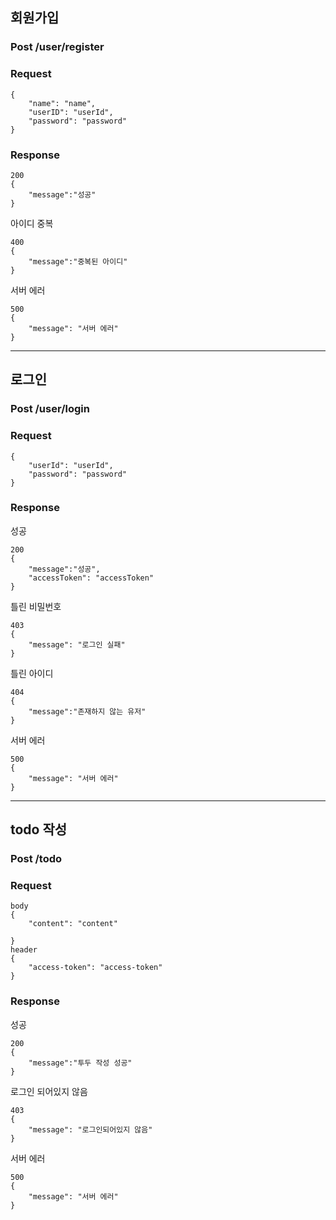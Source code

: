 ## 회원가입

### Post /user/register

### Request

```
{
    "name": "name",
    "userID": "userId",
    "password": "password"
}
```

### Response

```
200
{
    "message":"성공"
}
```

아이디 중복

```
400
{
    "message":"중복된 아이디"
}
```

서버 에러

```
500
{
    "message": "서버 에러"
}
```

---

## 로그인

### Post /user/login

### Request

```
{
    "userId": "userId",
    "password": "password"
}
```

### Response

성공

```
200
{
    "message":"성공",
    "accessToken": "accessToken"
}
```
틀린 비밀번호 
```
403
{
    "message": "로그인 실패"
} 
```
틀린 아이디

```
404
{
    "message":"존재하지 않는 유저"
}
```

서버 에러

```
500
{
    "message": "서버 에러"
}
```

---

## todo 작성

### Post /todo

### Request

```
body
{
    "content": "content"
    
}
header
{
    "access-token": "access-token"
}
```

### Response

성공

```
200
{
    "message":"투두 작성 성공"
}
```
로그인 되어있지 않음 
```
403
{
    "message": "로그인되어있지 않음"
} 
```


서버 에러

```
500
{
    "message": "서버 에러"
}
```

```




